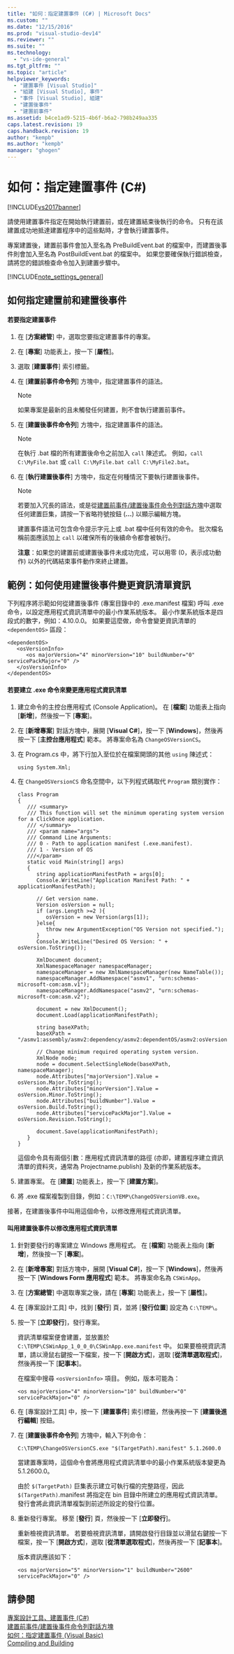 ```yaml
---
title: "如何：指定建置事件 (C#) | Microsoft Docs"
ms.custom: ""
ms.date: "12/15/2016"
ms.prod: "visual-studio-dev14"
ms.reviewer: ""
ms.suite: ""
ms.technology: 
  - "vs-ide-general"
ms.tgt_pltfrm: ""
ms.topic: "article"
helpviewer_keywords: 
  - "建置事件 [Visual Studio]"
  - "組建 [Visual Studio], 事件"
  - "事件 [Visual Studio], 組建"
  - "建置後事件"
  - "建置前事件"
ms.assetid: b4ce1ad9-5215-4b6f-b6a2-798b249aa335
caps.latest.revision: 19
caps.handback.revision: 19
author: "kempb"
ms.author: "kempb"
manager: "ghogen"
---
```

# 如何：指定建置事件 (C#)
[!INCLUDE[vs2017banner](../code-quality/includes/vs2017banner.md)]

請使用建置事件指定在開始執行建置前，或在建置結束後執行的命令。  只有在該建置成功地抵達建置程序中的這些點時，才會執行建置事件。  
  
 專案建置後，建置前事件會加入至名為 PreBuildEvent.bat 的檔案中，而建置後事件則會加入至名為 PostBuildEvent.bat 的檔案中。  如果您要確保執行錯誤檢查，請將您的錯誤檢查命令加入到建置步驟中。  
  
 [!INCLUDE[note_settings_general](../data-tools/includes/note_settings_general_md.md)]  
  
## 如何指定建置前和建置後事件  
  
#### 若要指定建置事件  
  
1.  在 \[**方案總管**\] 中，選取您要指定建置事件的專案。  
  
2.  在 \[**專案**\] 功能表上，按一下 \[**屬性**\]。  
  
3.  選取 \[**建置事件**\] 索引標籤。  
  
4.  在 \[**建置前事件命令列**\] 方塊中，指定建置事件的語法。  
  
    > [!NOTE]
    >  如果專案是最新的且未觸發任何建置，則不會執行建置前事件。  
  
5.  在 \[**建置後事件命令列**\] 方塊中，指定建置事件的語法。  
  
    > [!NOTE]
    >  在執行 .bat 檔的所有建置後命令之前加入 `call` 陳述式。  例如，`call C:\MyFile.bat` 或 `call C:\MyFile.bat call C:\MyFile2.bat`。  
  
6.  在 \[**執行建置後事件**\] 方塊中，指定在何種情況下要執行建置後事件。  
  
    > [!NOTE]
    >  若要加入冗長的語法，或是從[建置前事件\/建置後事件命令列對話方塊](../ide/reference/pre-build-event-post-build-event-command-line-dialog-box.md)中選取任何建置巨集，請按一下省略符號按鈕 \(**...**\) 以顯示編輯方塊。  
  
     建置事件語法可包含命令提示字元上或 .bat 檔中任何有效的命令。  批次檔名稱前面應該加上 `call` 以確保所有的後續命令都會被執行。  
  
     **注意**：如果您的建置前或建置後事件未成功完成，可以用零 \(0，表示成功動作\) 以外的代碼結束事件動作來終止建置。  
  
## 範例：如何使用建置後事件變更資訊清單資訊  
 下列程序將示範如何從建置後事件 \(專案目錄中的 .exe.manifest 檔案\) 呼叫 .exe 命令，以設定應用程式資訊清單中的最小作業系統版本。  最小作業系統版本是四段式的數字，例如：4.10.0.0。  如果要這麼做，命令會變更資訊清單的 `<dependentOS>` 區段：  
  
```  
<dependentOS>  
   <osVersionInfo>  
      <os majorVersion="4" minorVersion="10" buildNumber="0" servicePackMajor="0" />  
   </osVersionInfo>  
</dependentOS>  
```  
  
#### 若要建立 .exe 命令來變更應用程式資訊清單  
  
1.  建立命令的主控台應用程式 \(Console Application\)。  在 \[**檔案**\] 功能表上指向 \[**新增**\]，然後按一下 \[**專案**\]。  
  
2.  在 \[**新增專案**\] 對話方塊中，展開 \[**Visual C\#**\]，按一下 \[**Windows**\]，然後再按一下 \[**主控台應用程式**\] 範本。  將專案命名為 `ChangeOSVersionCS`。  
  
3.  在 Program.cs 中，將下行加入至位於在檔案開頭的其他 `using` 陳述式：  
  
    ```  
    using System.Xml;  
    ```  
  
4.  在 `ChangeOSVersionCS` 命名空間中，以下列程式碼取代 `Program` 類別實作：  
  
    ```  
    class Program  
    {  
       /// <summary>  
       /// This function will set the minimum operating system version for a ClickOnce application.  
       /// </summary>  
       /// <param name="args">  
       /// Command Line Arguments:  
       /// 0 - Path to application manifest (.exe.manifest).  
       /// 1 - Version of OS  
       ///</param>  
       static void Main(string[] args)  
       {  
          string applicationManifestPath = args[0];  
          Console.WriteLine("Application Manifest Path: " + applicationManifestPath);  
  
          // Get version name.  
          Version osVersion = null;  
          if (args.Length >=2 ){  
             osVersion = new Version(args[1]);  
          }else{  
             throw new ArgumentException("OS Version not specified.");  
          }  
          Console.WriteLine("Desired OS Version: " + osVersion.ToString());  
  
          XmlDocument document;  
          XmlNamespaceManager namespaceManager;  
          namespaceManager = new XmlNamespaceManager(new NameTable());  
          namespaceManager.AddNamespace("asmv1", "urn:schemas-microsoft-com:asm.v1");  
          namespaceManager.AddNamespace("asmv2", "urn:schemas-microsoft-com:asm.v2");  
  
          document = new XmlDocument();  
          document.Load(applicationManifestPath);  
  
          string baseXPath;  
          baseXPath = "/asmv1:assembly/asmv2:dependency/asmv2:dependentOS/asmv2:osVersionInfo/asmv2:os";  
  
          // Change minimum required operating system version.  
          XmlNode node;  
          node = document.SelectSingleNode(baseXPath, namespaceManager);  
          node.Attributes["majorVersion"].Value = osVersion.Major.ToString();  
          node.Attributes["minorVersion"].Value = osVersion.Minor.ToString();  
          node.Attributes["buildNumber"].Value = osVersion.Build.ToString();  
          node.Attributes["servicePackMajor"].Value = osVersion.Revision.ToString();  
  
          document.Save(applicationManifestPath);  
       }  
    }  
    ```  
  
     這個命令具有兩個引數：應用程式資訊清單的路徑 \(亦即，建置程序建立資訊清單的資料夾，通常為 Projectname.publish\) 及新的作業系統版本。  
  
5.  建置專案。  在 \[**建置**\] 功能表上，按一下 \[**建置方案**\]。  
  
6.  將 .exe 檔案複製到目錄，例如：`C:\TEMP\ChangeOSVersionVB.exe`。  
  
 接著，在建置後事件中叫用這個命令，以修改應用程式資訊清單。  
  
#### 叫用建置後事件以修改應用程式資訊清單  
  
1.  針對要發行的專案建立 Windows 應用程式。  在 \[**檔案**\] 功能表上指向 \[**新增**\]，然後按一下 \[**專案**\]。  
  
2.  在 \[**新增專案**\] 對話方塊中，展開 \[**Visual C\#**\]，按一下 \[**Windows**\]，然後再按一下 \[**Windows Form 應用程式**\] 範本。  將專案命名為 `CSWinApp`。  
  
3.  在 \[**方案總管**\] 中選取專案之後，請在 \[**專案**\] 功能表上，按一下 \[**屬性**\]。  
  
4.  在 \[專案設計工具\] 中，找到 \[**發行**\] 頁，並將 \[**發行位置**\] 設定為 `C:\TEMP\`。  
  
5.  按一下 \[**立即發行**\]，發行專案。  
  
     資訊清單檔案便會建置，並放置於 `C:\TEMP\CSWinApp_1_0_0_0\CSWinApp.exe.manifest` 中。  如果要檢視資訊清單，請以滑鼠右鍵按一下檔案，按一下 \[**開啟方式**\]，選取 \[**從清單選取程式**\]，然後再按一下 \[**記事本**\]。  
  
     在檔案中搜尋 `<osVersionInfo>` 項目。  例如，版本可能為：  
  
    ```  
    <os majorVersion="4" minorVersion="10" buildNumber="0" servicePackMajor="0" />  
    ```  
  
6.  在 \[專案設計工具\] 中，按一下 \[**建置事件**\] 索引標籤，然後再按一下 \[**建置後進行編輯**\] 按鈕。  
  
7.  在 \[**建置後事件命令列**\] 方塊中，輸入下列命令：  
  
     `C:\TEMP\ChangeOSVersionCS.exe "$(TargetPath).manifest" 5.1.2600.0`  
  
     當建置專案時，這個命令會將應用程式資訊清單中的最小作業系統版本變更為 5.1.2600.0。  
  
     由於 `$(TargetPath)` 巨集表示建立可執行檔的完整路徑，因此 `$(TargetPath)`.manifest 將指定在 bin 目錄中所建立的應用程式資訊清單。  發行會將此資訊清單複製到前述所設定的發行位置。  
  
8.  重新發行專案。  移至 \[**發行**\] 頁，然後按一下 \[**立即發行**\]。  
  
     重新檢視資訊清單。  若要檢視資訊清單，請開啟發行目錄並以滑鼠右鍵按一下檔案，按一下 \[**開啟方式**\]，選取 \[**從清單選取程式**\]，然後再按一下 \[**記事本**\]。  
  
     版本資訊應該如下：  
  
    ```  
    <os majorVersion="5" minorVersion="1" buildNumber="2600" servicePackMajor="0" />  
    ```  
  
## 請參閱  
 [專案設計工具、建置事件 \(C\#\)](../ide/reference/build-events-page-project-designer-csharp.md)   
 [建置前事件\/建置後事件命令列對話方塊](../ide/reference/pre-build-event-post-build-event-command-line-dialog-box.md)   
 [如何：指定建置事件 \(Visual Basic\)](../Topic/How%20to:%20Specify%20Build%20Events%20\(Visual%20Basic\).md)   
 [Compiling and Building](../ide/compiling-and-building-in-visual-studio.md)